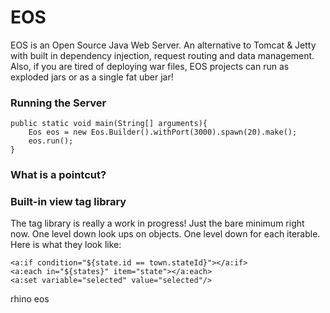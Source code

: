 # EOS

EOS is an Open Source Java Web Server.
An alternative to Tomcat & Jetty with built in 
dependency injection, request routing and data management. 
Also, if you are tired of deploying war files, 
EOS projects can run as exploded jars or as a single fat uber jar!

### Running the Server
```
public static void main(String[] arguments){
    Eos eos = new Eos.Builder().withPort(3000).spawn(20).make();
    eos.run();
}
```

### What is a pointcut?


### Built-in view tag library
The tag library is really a work in progress! Just the bare minimum 
right now. One level down look ups on objects. One level down for each
iterable. Here is what they look like: 

```
<a:if condition="${state.id == town.stateId}"></a:if>
<a:each in="${states}" item="state"></a:each>
<a:set variable="selected" value="selected"/>
```

rhino
eos






